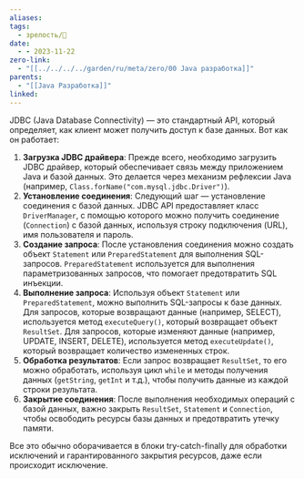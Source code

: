 ```yaml
---
aliases: 
tags:
  - зрелость/🌱
date:
  - - 2023-11-22
zero-link:
  - "[[../../../../garden/ru/meta/zero/00 Java разработка]]"
parents:
  - "[[Java Разработка]]"
linked: 
---
```

JDBC (Java Database Connectivity) — это стандартный API, который определяет, как клиент может получить доступ к базе данных. Вот как он работает:

1. **Загрузка JDBC драйвера**: Прежде всего, необходимо загрузить JDBC драйвер, который обеспечивает связь между приложением Java и базой данных. Это делается через механизм рефлексии Java (например, `Class.forName("com.mysql.jdbc.Driver")`).
2. **Установление соединения**: Следующий шаг — установление соединения с базой данных. JDBC API предоставляет класс `DriverManager`, с помощью которого можно получить соединение (`Connection`) с базой данных, используя строку подключения (URL), имя пользователя и пароль.
3. **Создание запроса**: После установления соединения можно создать объект `Statement` или `PreparedStatement` для выполнения SQL-запросов. `PreparedStatement` используется для выполнения параметризованных запросов, что помогает предотвратить SQL инъекции.
4. **Выполнение запроса**: Используя объект `Statement` или `PreparedStatement`, можно выполнить SQL-запросы к базе данных. Для запросов, которые возвращают данные (например, SELECT), используется метод `executeQuery()`, который возвращает объект `ResultSet`. Для запросов, которые изменяют данные (например, UPDATE, INSERT, DELETE), используется метод `executeUpdate()`, который возвращает количество измененных строк.
5. **Обработка результатов**: Если запрос возвращает `ResultSet`, то его можно обработать, используя цикл `while` и методы получения данных (`getString`, `getInt` и т.д.), чтобы получить данные из каждой строки результата.
6. **Закрытие соединения**: После выполнения необходимых операций с базой данных, важно закрыть `ResultSet`, `Statement` и `Connection`, чтобы освободить ресурсы базы данных и предотвратить утечку памяти.

Все это обычно оборачивается в блоки try-catch-finally для обработки исключений и гарантированного закрытия ресурсов, даже если происходит исключение.